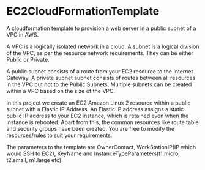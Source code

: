 # EC2CloudFormationTemplate
A cloudformation template to provision a web server in a public subnet of a VPC in AWS.

A VPC is a logically isolated network in a cloud. A subnet is a logical division of the VPC, as per the resource network requirements. They can be either Public or Private.

A public subnet consists of a route from your EC2 resource to the Internet Gateway. A private subnet subnet consists of routes between all resources in the VPC but not to the Public Subnets. Multiple subnets can be created within a VPC based on the size of the VPC. 

In this project we create an EC2 Amazon Linux 2 resource within a public subnet with a Elastic IP Address. An Elastic IP address assigns a static public IP address to your EC2 instance, which is retained even when the instance is rebooted. Apart from this, the common resources like route table and security groups have been created. You are free to modify the resources/rules to suit your requirements. 

The parameters to the template are OwnerContact, WorkStationIP(IP which would SSH to EC2), KeyName and InstanceTypeParameters(t1.micro, t2.small, m1.large etc).
